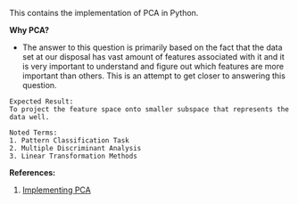 This contains the implementation of PCA in Python. 

**Why PCA?**
- The answer to this question is primarily based on the fact that the data set at our disposal has vast amount of features associated with it and it is very important to understand and figure out which features are more important than others. This is an attempt to get closer to answering this question.

```
Expected Result:  
To project the feature space onto smaller subspace that represents the data well.

Noted Terms:
1. Pattern Classification Task
2. Multiple Discriminant Analysis
3. Linear Transformation Methods
```

**References:**  
1. [Implementing PCA](https://sebastianraschka.com/Articles/2014_pca_step_by_step.html)
